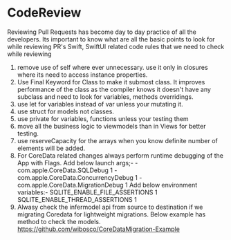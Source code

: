 # CodeReview

Reviewing Pull Requests has become day to day practice of all the developers.
Its important to know what are all the basic points to look for while reviewing PR's
Swift, SwiftUI related code rules that we need to check while reviewing

1. remove use of self where ever unnecessary. use it only in closures where its need to access instance properties.
2. Use Final Keyword for Class to make it submost class. It improves performance of the class as the compiler knows it doesn't have any subclass and need to look
   for variables, methods overridings.
3. use let for variables instead of var unless your mutating it.
4. use struct for models not classes.
5. use private for variables, functions unless your testing them
6. move all the business logic to viewmodels than in Views for better testing.
7. use reserveCapacity for the arrays when you know definite number of elements will be added.
8.  For CoreData related changes always perform runtime debugging of the App with Flags.
Add below launch args;-
  -com.apple.CoreData.SQLDebug 1
  -com.apple.CoreData.ConcurrencyDebug 1
  -com.apple.CoreData.MigrationDebug 1
Add below environment variables:-
  SQLITE_ENABLE_FILE_ASSERTIONS 1
  SQLITE_ENABLE_THREAD_ASSERTIONS 1
9. Alwasy check the infermodel api from source to destination if we migrating Coredata for lightweight migrations. Below example has method to check the models.
https://github.com/wibosco/CoreDataMigration-Example


